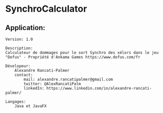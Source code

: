 # SynchroCalculator

## Application:

    Version: 1.0

    Description:
    Calculateur de dommages pour le sort Synchro des xélors dans le jeu "Dofus" - Propriété d'Ankama Games https://www.dofus.com/fr

    Dévelopeur:
        Alexandre Rancati-Palmer  
        contact: 
            mail: alexandre.rancatipalmer@gmail.com 
            twitter: @AlexRancatiPalm
            linkedIn: https://www.linkedin.com/in/alexandre-rancati-palmer/
    
    Langages:
        Java et JavaFX
